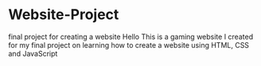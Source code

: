 # Website-Project
final project for creating a website
Hello
This is a gaming website I created for my final project on learning how to create a website using HTML, CSS and JavaScript
